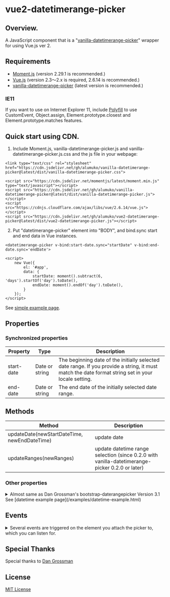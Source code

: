 # vue2-datetimerange-picker

## Overview.
A JavaScript component that is a "[vanilla-datetimerange-picker](https://github.com/alumuko/vanilla-datetimerange-picker)" wrapper for using Vue.js ver 2.


## Requirements
-  [Moment.js](https://momentjs.com/) (version 2.29.1 is recommended.)
-  [Vue.js](https://vuejs.org/) (version 2.3～2.x is required, 2.6.14 is recommended.)
-  [vanilla-datetimerange-picker](https://github.com/alumuko/vanilla-datetimerange-picker) (latest version is recommended.)


### IE11
If you want to use on Internet Explorer 11, include [Polyfill](https://polyfill.io/v3/polyfill.js?ua=ie/11) to use CustomEvent, Object.assign, Element.prototype.closest and Element.prototype.matches features.


## Quick start using CDN.
1. Include Moment.js,  vanilla-datetimerange-picker.js and vanilla-datetimerange-picker.js.css and the js file in your webpage:
```
<link type="text/css" rel="stylesheet" href="https://cdn.jsdelivr.net/gh/alumuko/vanilla-datetimerange-picker@latest/dist/vanilla-datetimerange-picker.css">

<script src="https://cdn.jsdelivr.net/momentjs/latest/moment.min.js" type="text/javascript"></script>
<script src="https://cdn.jsdelivr.net/gh/alumuko/vanilla-datetimerange-picker@latest/dist/vanilla-datetimerange-picker.js"></script>
<script src="https://cdnjs.cloudflare.com/ajax/libs/vue/2.6.14/vue.js"></script>
<script src="https://cdn.jsdelivr.net/gh/alumuko/vue2-datetimerange-picker@latest/dist/vue2-datetimerange-picker.js"></script>
```
2. Put "datetimerange-picker" element into "BODY", and bind.sync start and end data in Vue instances.
```
<datetimerange-picker v-bind:start-date.sync="startDate" v-bind:end-date.sync='endDate'>

<script>
    new Vue({
        el: '#app',
        data: {
            startDate: moment().subtract(6, 'days').startOf('day').toDate(),
            endDate: moment().endOf('day').toDate(),
        }
    });
</script>
```

See [simple example page](examples/datetime-example-simple.html).

## Properties

### Synchronized properties
| Property | Type | Description |
----|----|---- 
| start-date | Date or string | The beginning date of the initially selected date range. If you provide a string, it must match the date format string set in your locale setting.|
| end-date | Date or string | The end date of the initially selected date range.|

## Methods
| Method | Description |
----|----
| updateDate(newStartDateTime, newEndDateTime) | update date |
| updateRanges(newRanges) | update datetime range selection (since 0.2.0 with vanilla-datetimerange-picker 0.2.0 or later)|

### Other properties
<details>
<summary>Almost same as Dan Grossman's bootstrap-daterangepicker Version 3.1</summary>

| Property | Type | Description |
----|----|---- 
| bind-element | string or input element | Bind outer input element. If not set, use internal input element. See [outer example page](examples/datetime-exampl-outer.html)|
| min-date | Date or string | The earliest date a user may select.|
| max-date | Date or string | The latest date a user may select. |
| max-span | object | The maximum span between the selected start and end dates. You can provide any object the moment library would let you add to a date. |
|show-dropdowns | true/**false** | Show year and month select boxes above calendars to jump to a specific month and year. |
 min-year | number | The minimum year shown in the dropdowns when **showDropdowns** is set to true.|
| max-year | number | The maximum year shown in the dropdowns when **showDropdowns** is set to true.|
| show-week-numbers | true/**false** | Show localized week numbers at the start of each week on the calendars.|
| show-iso-week-numbers | true/**false** | Show ISO week numbers at the start of each week on the calendars.|
| time-picker | true/**false** | Adds select boxes to choose times in addition to dates.|
| time-picker-increment | number | Increment of the minutes selection list for times (i.e. 30 to allow only selection of times ending in 0 or 30).|
  time-picker-twentyfour-hour | true/**false** | Use 24-hour instead of 12-hour times, removing the AM/PM selection.|
| time-picker-seconds | true/**false** | Show seconds in the timePicker. |
| ranges | object |Set predefined date ranges the user can select from. Each key is the label for the range, and its value an array with two dates representing the bounds of the range. See example code.|
| show-custom-range-label | **true**/false | Displays "Custom Range" at the end of the list of predefined ranges, when the ranges option is used. This option will be highlighted whenever the current date range selection does not match one of the predefined ranges. Clicking it will display the calendars to select a new range. |
| always-show-calendars | true/**false** | Normally, if you use the ranges option to specify pre-defined date ranges, calendars for choosing a custom date range are not shown until the user clicks "Custom Range". When this option is set to true, the calendars for choosing a custom date range are always shown instead. |
| opens | 'left'/**'right'**/'center' | Whether the picker appears aligned to the left, to the right, or centered under the HTML element it's attached to. |
| drops | **'down'**/'up'/'auto' | Whether the picker appears below (default) or above the HTML element it's attached to. |
| button-classes | string | CSS class names that will be added to both the apply and cancel buttons.|
| apply-button-classes | string | CSS class names that will be added only to the apply button.|
| cancel-button-classes | string | CSS class names that will be added only to the cancel button. |
| single-date-picker | true/**false** | Show only a single calendar to choose one date, instead of a range picker with two calendars. The start and end dates provided to your callback will be the same single date chosen.|
| auto-apply | true/**false** | Hide the apply and cancel buttons, and automatically apply a new date range as soon as two dates are clicked.|
| linked-calendars | **true**/false | When enabled, the two calendars displayed will always be for two sequential months (i.e. January and February), and both will be advanced when clicking the left or right arrows above the calendars. When disabled, the two calendars can be individually advanced and display any month/year.|
| is-invalid-date | function(moment) | A function that is passed each date in the two calendars before they are displayed, and may return true or false to indicate whether that date should be available for selection or not.|
| is-custom-date | function(moment) | A function that is passed each date in the two calendars before they are displayed, and may return a string or array of CSS class names to apply to that date's calendar cell.|
| auto-update-input | **true**/false | Indicates whether the date range picker should automatically update the value of the &lt;input&gt; element it's attached to at initialization and when the selected dates change.|
| parent-el | string | the parent element that the date range picker will be added to, if not provided this will be 'body'|
| locale-format | string | date time text locale format like "YYYY年MM月DD日 HH時mm分ss秒".|
| locale-separator | string | separator between 2 date times. default separator is "**-**"|
| locale-apply-label | string | label text of the apply button. default is "**Apply**"|
| locale-cancel-label | string | label text of the cancel button. default is "**Cancel**"|
| locale-week-label | string | label text of week number column like "**W**"|
| locale-days-of-week | array of 7 strings | 7 label texts of week column like **['Su', 'Mo', 'Tu', 'We', 'Th', 'Fr', 'Sa']** |
| locale-month-names | array of 12 strings | 12 label texts of month nameweek column. like **['Jan', 'Feb', 'Mar', 'Apr', 'May', 'Jun', 'Jul', 'Aug', 'Sep', 'Oct', 'Nov', 'Dec']** |
| locale-first-day | number | 0 = from Sunday, 1 = from Monday, ..., 6 = from Saturday |
> **strong text value** means default value.

</details>
See [datetime example page](/examples/datetime-example.html)

## Events
<details>
<summary> Several events are triggered on the element you attach the picker to, which you can listen for.</summary>

| Name |  Description |
----|---- 
| show.daterangepicker | Triggered when the picker is shown |
| hide.daterangepicker | Triggered when the picker is hidden |
| showCalendar.daterangepicker | Triggered when the calendar(s) are shown |
| hideCalendar.daterangepicker | Triggered when the calendar(s) are hidden |
| apply.daterangepicker |Triggered when the apply button is clicked, or when a predefined range is clicked |
| cancel.daterangepicker |Triggered when the cancel button is clicked |

### Usage
```
    window.addEventListener('apply.daterangepicker', function (ev) {
        console.log(ev.detail.startDate.format('YYYY-MM-DD'));
        console.log(ev.detail.endDate.format('YYYY-MM-DD'));
    });
```
</details>

## Special Thanks
 Special thanks to [Dan Grossman](http://www.dangrossman.info/)

## License
 [MIT License](LICENSE)
